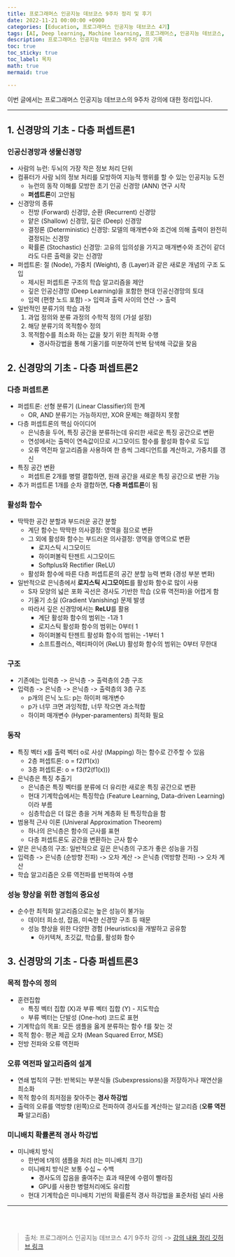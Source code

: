 ```yaml
---
title: 프로그래머스 인공지능 데브코스 9주차 정리 및 후기
date: 2022-11-21 00:00:00 +0900
categories: [Education, 프로그래머스 인공지능 데브코스 4기]
tags: [AI, Deep learning, Machine learning, 프로그래머스, 인공지능 데브코스, K-digital training]
description: 프로그래머스 인공지능 데브코스 9주차 강의 기록
toc: true
toc_sticky: true
toc_label: 목차
math: true
mermaid: true

---
```


이번 글에서는 프로그래머스 인공지능 데브코스의 9주차 강의에 대한 정리입니다. <br/>

---

## 1. 신경망의 기초 - 다층 퍼셉트론1
### 인공신경망과 생물신경망
- 사람의 뉴런: 두뇌의 가장 작은 정보 처리 단위
- 컴퓨터가 사람 뇌의 정보 처리를 모방하여 지능적 행위를 할 수 있는 인공지능 도전
    - 뉴런의 동작 이해를 모방한 초기 인공 신경망 (ANN) 연구 시작
    - **퍼셉트론**이 고안됨
- 신경망의 종류
    - 전방 (Forward) 신경망, 순환 (Recurrent) 신경망
    - 얕은 (Shallow) 신경망, 깊은 (Deep) 신경망
    - 결정론 (Deterministic) 신경망: 모델의 매개변수와 조건에 의해 출력이 완전히 결정되는 신경망
    - 확률론 (Stochastic) 신경망: 고유의 임의성을 가지고 매개변수와 조건이 같더라도 다른 출력을 갖는 신경망
- 퍼셉트론: 절 (Node), 가중치 (Weight), 층 (Layer)과 같은 새로운 개념의 구조 도입
    - 제시된 퍼셉트론 구조의 학습 알고리즘을 제안
    - 깊은 인공신경망 (Deep Learning)을 포함한 현대 인공신경망의 토대
    - 입력 (편향 노드 포함) -> 입력과 출력 사이의 연산 -> 출력
- 일반적인 분류기의 학습 과정
    1. 과업 정의와 분류 과정의 수학적 정의 (가설 설정)
    2. 해당 분류기의 목적함수 정의
    3. 목적함수를 최소화 하는 값을 찾기 위한 최적화 수행
        - 경사하강법을 통해 기울기를 미분하여 반복 탐색해 극값을 찾음

## 2. 신경망의 기초 - 다층 퍼셉트론2
### 다층 퍼셉트론
- 퍼셉트론: 선형 분류기 (Linear Classifier)의 한계
    - OR, AND 분류기는 가능하지만, XOR 문제는 해결하지 못함
- 다층 퍼셉트론의 핵심 아이디어
    - 은닉층을 두어, 특징 공간을 분류하는데 유리한 새로운 특징 공간으로 변환
    - 연성에서는 출력이 연속값이므로 시그모이드 함수를 활성화 함수로 도입
    - 오류 역전파 알고리즘을 사용하여 한 층씩 그레디언트를 계산하고, 가중치를 갱신
- 특징 공간 변환
    - 퍼셉트론 2개를 병렬 결합하면, 원래 공간을 새로운 특징 공간으로 변환 가능
- 추가 퍼셉트론 1개를 순차 결합하면, **다층 퍼셉트론**이 됨

### 활성화 함수
- 딱딱한 공간 분할과 부드러운 공간 분할
    - 계단 함수는 딱딱한 의사결정: 영역을 점으로 변환
    - 그 외에 활성화 함수는 부드러운 의사결정: 영역을 영역으로 변환
        - 로지스틱 시그모이드
        - 하이퍼볼릭 탄젠트 시그모이드
        - Softplus와 Rectifier (ReLU)
    - 활성화 함수에 따른 다층 퍼셉트론의 공간 분할 능력 변화 (경성 부분 변화)
- 일반적으로 은닉층에서 **로지스틱 시그모이드**를 활성화 함수로 많이 사용
    - S자 모양의 넓은 포화 곡선은 경사도 기반한 학습 (오류 역전파)을 어렵게 함
    - 기울기 소실 (Gradient Vanishing) 문제 발생
    - 따라서 깊은 신경망에서는 **ReLU**를 활용
        - 계단 활성화 함수의 범위는 -1과 1
        - 로지스틱 활성화 함수의 범위는 0부터 1
        - 하이퍼볼릭 탄젠트 활성화 함수의 범위는 -1부터 1
        - 소프트플러스, 렉티파이어 (ReLU) 활성화 함수의 범위는 0부터 무한대

### 구조
- 기존에는 입력층 -> 은닉층 -> 출력층의 2층 구조
- 입력층 -> 은닉층 -> 은닉층 -> 출력층의 3층 구조
    - p개의 은닉 노드: p는 하이퍼 매개변수
    - p가 너무 크면 과잉적합, 너무 작으면 과소적합
    - 하이퍼 매개변수 (Hyper-paramenters) 최적화 필요

### 동작
- 특징 벡터 x를 출력 벡터 o로 사상 (Mapping) 하는 함수로 간주할 수 있음
    - 2층 퍼셉트론: o = f2(f1(x))
    - 3층 퍼셉트론: o = f3(f2(f1(x)))
- 은닉층은 특징 추출기
    - 은닉층은 특징 벡터를 분류에 더 유리한 새로운 특징 공간으로 변환
    - 현대 기계학습에서는 특징학습 (Feature Learning, Data-driven Learning) 이라 부름
    - 심층학습은 더 많은 층을 거쳐 계층화 된 특징학습을 함
- 범용적 근사 이론 (Univeral Approximation Theorem)
    - 하나의 은닉층은 함수의 근사를 표현
    - 다층 퍼셉트론도 공간을 변환하는 근사 함수
- 얕은 은닉층의 구조: 일반적으로 깊은 은닉층의 구조가 좋은 성능을 가짐
- 입력층 -> 은닉층 (순방향 전파) -> 오차 계산 -> 은닉층 (역방향 전파) -> 오차 계산
- 학습 알고리즘은 오류 역전파를 반복하여 수행

### 성능 향상을 위한 경험의 중요성
- 순수한 최적화 알고리즘으로는 높은 성능이 불가능
    - 데이터 희소성, 잡음, 미숙한 신경망 구조 등 때문
    - 성능 향상을 위한 다양한 경험 (Heuristics)을 개발하고 공유함
        - 아키텍쳐, 초깃값, 학습률, 활성화 함수

## 3. 신경망의 기초 - 다층 퍼셉트론3
### 목적 함수의 정의
- 훈련집합
    - 특징 벡터 집합 (X)과 부류 벡터 집합 (Y) - 지도학습
    - 부류 벡터는 단발성 (One-hot) 코드로 표현
- 기계학습의 목표: 모든 샘플을 옳게 분류하는 함수 f를 찾는 것
- 목적 함수: 평균 제곱 오차 (Mean Squared Error, MSE)
- 전방 전파와 오류 역전파

### 오류 역전파 알고리즘의 설계
- 연쇄 법칙의 구현: 반복되는 부분식들 (Subexpressions)을 저장하거나 재연산을 최소화
- 목적 함수의 최저점을 찾아주는 **경사 하강법**
- 출력의 오류를 역방향 (왼쪽)으로 전파하여 경사도를 계산하는 알고리즘 (**오류 역전파** 알고리즘)

### 미니배치 확률론적 경사 하강법
- 미니배치 방식
    - 한번에 t개의 샘플을 처리 (t는 미니배치 크기)
    - 미니배치 방식은 보통 수십 ~ 수백
        - 경사도의 잡음을 줄여주는 효과 때문에 수렴이 빨라짐
        - GPU를 사용한 병렬처리에도 유리함
    - 현대 기계학습은 미니배치 기반의 확률론적 경사 하강법을 표준처럼 널리 사용

---

<br/>
<br/>

> 출처: 프로그래머스 인공지능 데브코스 4기 9주차 강의 -> [강의 내용 정리 깃허브 링크](https://github.com/Paul-scpark/AI-dev-course/tree/main/9%EC%A3%BC%EC%B0%A8)
